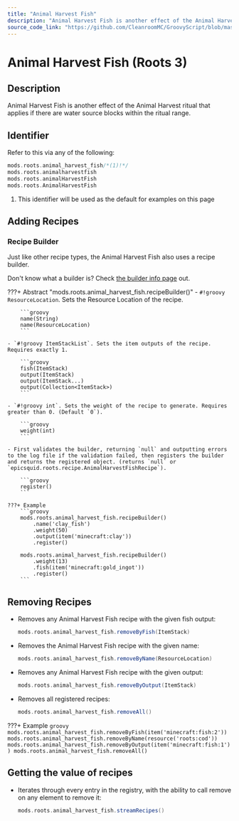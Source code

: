 ```yaml
---
title: "Animal Harvest Fish"
description: "Animal Harvest Fish is another effect of the Animal Harvest ritual that applies if there are water source blocks within the ritual range."
source_code_link: "https://github.com/CleanroomMC/GroovyScript/blob/master/src/main/java/com/cleanroommc/groovyscript/compat/mods/roots/AnimalHarvestFish.java"
---
```


# Animal Harvest Fish (Roots 3)

## Description

Animal Harvest Fish is another effect of the Animal Harvest ritual that applies if there are water source blocks within the ritual range.

## Identifier

Refer to this via any of the following:

```groovy hl_lines="1"
mods.roots.animal_harvest_fish/*(1)!*/
mods.roots.animalharvestfish
mods.roots.animalHarvestFish
mods.roots.AnimalHarvestFish
```

1. This identifier will be used as the default for examples on this page

## Adding Recipes

### Recipe Builder

Just like other recipe types, the Animal Harvest Fish also uses a recipe builder.

Don't know what a builder is? Check [the builder info page](../../../groovy/builder.md) out.

???+ Abstract "mods.roots.animal_harvest_fish.recipeBuilder()"
    - `#!groovy ResourceLocation`. Sets the Resource Location of the recipe.

        ```groovy
        name(String)
        name(ResourceLocation)
        ```

    - `#!groovy ItemStackList`. Sets the item outputs of the recipe. Requires exactly 1.

        ```groovy
        fish(ItemStack)
        output(ItemStack)
        output(ItemStack...)
        output(Collection<ItemStack>)
        ```

    - `#!groovy int`. Sets the weight of the recipe to generate. Requires greater than 0. (Default `0`).

        ```groovy
        weight(int)
        ```

    - First validates the builder, returning `null` and outputting errors to the log file if the validation failed, then registers the builder and returns the registered object. (returns `null` or `epicsquid.roots.recipe.AnimalHarvestFishRecipe`).

        ```groovy
        register()
        ```

    ???+ Example
        ```groovy
        mods.roots.animal_harvest_fish.recipeBuilder()
            .name('clay_fish')
            .weight(50)
            .output(item('minecraft:clay'))
            .register()

        mods.roots.animal_harvest_fish.recipeBuilder()
            .weight(13)
            .fish(item('minecraft:gold_ingot'))
            .register()
        ```



## Removing Recipes

- Removes any Animal Harvest Fish recipe with the given fish output:

    ```groovy
    mods.roots.animal_harvest_fish.removeByFish(ItemStack)
    ```

- Removes the Animal Harvest Fish recipe with the given name:

    ```groovy
    mods.roots.animal_harvest_fish.removeByName(ResourceLocation)
    ```

- Removes any Animal Harvest Fish recipe with the given output:

    ```groovy
    mods.roots.animal_harvest_fish.removeByOutput(ItemStack)
    ```

- Removes all registered recipes:

    ```groovy
    mods.roots.animal_harvest_fish.removeAll()
    ```

???+ Example
    ```groovy
    mods.roots.animal_harvest_fish.removeByFish(item('minecraft:fish:2'))
    mods.roots.animal_harvest_fish.removeByName(resource('roots:cod'))
    mods.roots.animal_harvest_fish.removeByOutput(item('minecraft:fish:1'))
    mods.roots.animal_harvest_fish.removeAll()
    ```

## Getting the value of recipes

- Iterates through every entry in the registry, with the ability to call remove on any element to remove it:

    ```groovy
    mods.roots.animal_harvest_fish.streamRecipes()
    ```
